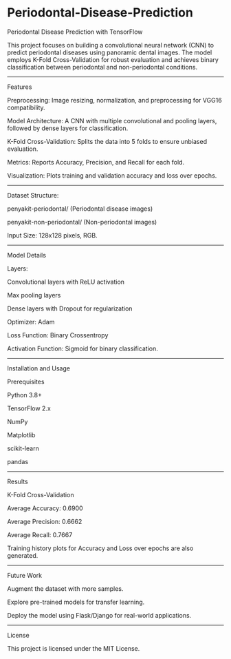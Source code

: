 # Periodontal-Disease-Prediction
Periodontal Disease Prediction with TensorFlow

This project focuses on building a convolutional neural network (CNN) to predict periodontal diseases using panoramic dental images. The model employs K-Fold Cross-Validation for robust evaluation and achieves binary classification between periodontal and non-periodontal conditions.


---

Features

Preprocessing: Image resizing, normalization, and preprocessing for VGG16 compatibility.

Model Architecture: A CNN with multiple convolutional and pooling layers, followed by dense layers for classification.

K-Fold Cross-Validation: Splits the data into 5 folds to ensure unbiased evaluation.

Metrics: Reports Accuracy, Precision, and Recall for each fold.

Visualization: Plots training and validation accuracy and loss over epochs.



---


Dataset Structure:

penyakit-periodontal/ (Periodontal disease images)

penyakit-non-periodontal/ (Non-periodontal images)


Input Size: 128x128 pixels, RGB.



---

Model Details

Layers:

Convolutional layers with ReLU activation

Max pooling layers

Dense layers with Dropout for regularization


Optimizer: Adam

Loss Function: Binary Crossentropy

Activation Function: Sigmoid for binary classification.



---

Installation and Usage

Prerequisites

Python 3.8+

TensorFlow 2.x

NumPy

Matplotlib

scikit-learn

pandas

---

Results

K-Fold Cross-Validation

Average Accuracy: 0.6900

Average Precision: 0.6662

Average Recall: 0.7667


Training history plots for Accuracy and Loss over epochs are also generated.


---

Future Work

Augment the dataset with more samples.

Explore pre-trained models for transfer learning.

Deploy the model using Flask/Django for real-world applications.



---

License

This project is licensed under the MIT License.
